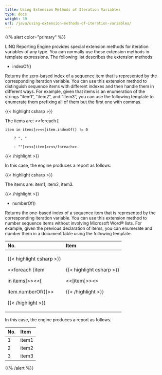```yaml
---
title: Using Extension Methods of Iteration Variables
type: docs
weight: 30
url: /java/using-extension-methods-of-iteration-variables/
---
```


{{% alert color="primary" %}} 

LINQ Reporting Engine provides special extension methods for iteration variables of any type. You can normally use these extension methods in template expressions. The following list describes the extension methods.

- indexOf()

Returns the zero-based index of a sequence item that is represented by the corresponding iteration variable. You can use this extension method to distinguish sequence items with different indexes and then handle them in different ways. For example, given that items is an enumeration of the strings “item1”, “item2”, and “item3”, you can use the following template to enumerate them prefixing all of them but the first one with commas.

{{< highlight csharp >}}

 The items are: <<foreach [

    item in items]>><<[item.indexOf() != 0

        ? ", "

        : ""]>><<[item]>><</foreach>>.

{{< /highlight >}}

In this case, the engine produces a report as follows.

{{< highlight csharp >}}

 The items are: item1, item2, item3.

{{< /highlight >}}

- numberOf()

Returns the one-based index of a sequence item that is represented by the corresponding iteration variable. You can use this extension method to number sequence items without involving Microsoft Word® lists. For example, given the previous declaration of items, you can enumerate and number them in a document table using the following template.

|**No.** |**Item**|
| :- | :- |
|<p>{{< highlight csharp >}}</p><p> <<foreach [item</p><p>in items]>><<[</p><p>item.numberOf()]>></p><p>{{< /highlight >}}</p>|<p>{{< highlight csharp >}}</p><p> <<[item]>><</foreach>></p><p>{{< /highlight >}}</p>|
In this case, the engine produces a report as follows.

|**No.** |**Item**|
| :- | :- |
|1 |item1|
|2 |item2|
|3 |item3|
{{% /alert %}}
